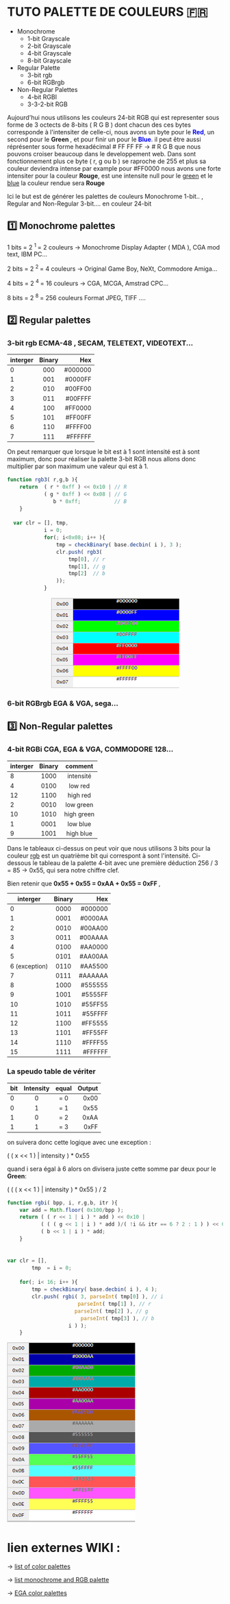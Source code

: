 # **TUTO PALETTE DE COULEURS** :fr:

* Monochrome
  * 1-bit Grayscale
  * 2-bit Grayscale
  * 4-bit Grayscale
  * 8-bit Grayscale 
* Regular Palette
  * 3-bit rgb
  * 6-bit RGBrgb
* Non-Regular Palettes
  * 4-bit RGBI
  * 3-3-2-bit RGB
  
Aujourd'hui nous utilisons les couleurs 24-bit RGB qui est representer sous forme de 3 octects de 8-bits ( R G B ) dont chacun des ces bytes corresponde 
à l'intensiter de celle-ci, nous avons un byte pour le <span style="color:blue"><b>Red</b></span>, un second pour le <b> Green </b>, 
et pour finir un pour le <span style="color:blue"><b>Blue</b></span>. il peut être aussi réprésenter sous forme hexadécimal # FF FF FF &rarr; # R G B
que  nous pouvons croiser beaucoup dans le developpement web. Dans sont fonctionnement 
plus ce byte ( r, g ou  b ) se raproche de 255 et plus sa couleur deviendra  intense par example pour #FF0000 nous avons une forte intensiter pour la couleur <b>Rouge</b>,
est une intensite null pour le <u>green</u> et le <u>blue</u> la couleur rendue sera <b>Rouge</b>

Ici le but est de générer les palettes de couleurs Monochrome 1-bit.. , Regular and Non-Regular 3-bit.... en couleur 24-bit  

## :one: Monochrome palettes
  
1 bits = 2 <sup> 1 </sup> = 2 couleurs &rarr; Monochrome Display Adapter ( MDA ), CGA mod text, IBM PC...

2 bits = 2 <sup> 2 </sup> = 4 couleurs  &rarr; Original Game Boy, NeXt, Commodore Amiga...

4 bits = 2 <sup> 4 </sup> = 16 couleurs &rarr; CGA, MCGA, Amstrad CPC...

8 bits = 2 <sup> 8 </sup> = 256 couleurs Format JPEG, TIFF .... 

## :two: Regular palettes
### 3-bit rgb ECMA-48 , SECAM, TELETEXT, VIDEOTEXT...

| interger      | Binary        | Hex    |
| ------------- |:-------------:| -----: |
| 0             | 000           | #000000|
| 1             | 001           | #0000FF|
| 2             | 010           | #00FF00|
| 3             | 011           | #00FFFF|
| 4             | 100           | #FF0000|
| 5             | 101           | #FF00FF|
| 6             | 110           | #FFFF00|
| 7             | 111           | #FFFFFF|

On peut remarquer que lorsque le bit est à 1 sont intensité est à sont maximum, donc pour réaliser la palette 3-bit RGB
nous allons donc multiplier par son maximum une valeur qui est à 1.

```javascript
function rgb3( r,g,b ){
	return  ( r * 0xff ) << 0x10 | // R
            ( g * 0xff ) << 0x08 | // G
			   b * 0xff;           // B
	}
  
  var clr = [], tmp,
			i = 0;
			for(; i<0x08; i++ ){
				tmp = checkBinary( base.decbin( i ), 3 );
				clr.push( rgb3(
					tmp[0], // r
					tmp[1], // g
					tmp[2]  // b
				));
			}
```
<center><img src="https://github.com/devGnode/JSCanvasWorker/blob/master/js/cp437/3bit.png"></center>

### 6-bit RGBrgb  EGA & VGA, sega...



## :three: Non-Regular palettes
### 4-bit RGBi CGA, EGA & VGA, COMMODORE 128...

| interger  | Binary | comment   |
|:----------|:------:|:---------:|
| 8         | 1000   | intensité |
| 4         | 0100   | low red   |
| 12        | 1100   | high red  |
| 2         | 0010   | low green |
| 10        | 1010   | high green|
| 1         | 0001   | low blue  |
| 9         | 1001   | high blue |

Dans le tableaux ci-dessus on peut voir que nous utilisons 3 bits pour la couleur <u>rgb</u> est un quatrième bit qui correspont à sont l'intensité.
Ci-dessous le tableau de la palette 4-bit avec une première déduction 256 / 3 = 85 &rarr; 0x55, qui sera notre chiffre clef.

Bien retenir que <b>0x55 + 0x55 = 0xAA + 0x55 = 0xFF </b>, 

| interger      | Binary        | Hex    |
| ------------- |:-------------:| -----: |
| 0             | 0000          | #000000|
| 1             | 0001          | #0000AA|
| 2             | 0010          | #00AA00|
| 3             | 0011          | #00AAAA|
| 4             | 0100          | #AA0000|
| 5             | 0101          | #AA00AA|
| 6 (exception) | 0110          | #AA5500|
| 7             | 0111          | #AAAAAA|
| 8             | 1000          | #555555|
| 9             | 1001          | #5555FF|
| 10            | 1010          | #55FF55|
| 11            | 1011          | #55FFFF|
| 12            | 1100          | #FF5555|
| 13            | 1101          | #FF55FF|
| 14            | 1110          | #FFFF55|
| 15            | 1111          | #FFFFFF|

### La speudo table de vériter

| bit           | Intensity     | equal | Output |
| ------------- |:-------------:|:-----:| -----: |
| 0             | 0             | = 0   | 0x00   |
| 0             | 1             | = 1   | 0x55   |
| 1             | 0             | = 2   | 0xAA   |
| 1             | 1             | = 3   | 0xFF   |

on suivera donc cette logique avec une exception : 

 ( ( x << 1 ) | intensity ) * 0x55
 
 quand i sera égal à 6 alors on divisera juste cette somme par deux pour le <b>Green</b>:
 
  ( ( ( x << 1 ) | intensity ) * 0x55 ) / 2
 
```javascript
function rgbi( bpp, i, r,g,b, itr ){
	var add = Math.floor( 0x100/bpp );
	return ( ( r << 1 | i ) * add ) << 0x10 |
		   ( ( ( g << 1 | i ) * add )/( !i && itr == 6 ? 2 : 1 ) ) << 0x08 |
		   ( b << 1 | i ) * add;
	}
  
  
var clr = [],
		tmp  = i = 0;
		
	for(; i< 16; i++ ){
		tmp = checkBinary( base.decbin( i ), 4 );
		clr.push( rgbi( 3, parseInt( tmp[0] ), // i
					   parseInt( tmp[1] ), // r
					  parseInt( tmp[2] ), // g
						parseInt( tmp[3] ), // b
					i ) );
	}
```

<img src="https://github.com/devGnode/JSCanvasWorker/blob/master/js/cp437/4rgbi.png">

# lien externes WIKI :

&rarr; [list of color palettes]( https://en.wikipedia.org/wiki/List_of_color_palettes )

&rarr; [  list monochrome and RGB palette ](https://en.wikipedia.org/wiki/List_of_monochrome_and_RGB_palettes)

&rarr; [EGA color palettes](https://fr.wikipedia.org/wiki/Color_Graphics_Adapter)
